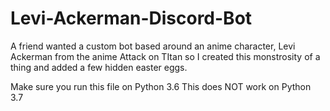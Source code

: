 # Levi-Ackerman-Discord-Bot
A friend wanted a custom bot based around an anime character, Levi Ackerman from the anime Attack on TItan so I created this monstrosity of a thing and added a few hidden easter eggs.


Make sure you run this file on Python 3.6
This does NOT work on Python 3.7
